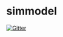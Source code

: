 # simmodel

[![Gitter](https://badges.gitter.im/Join%20Chat.svg)](https://gitter.im/jupiterben/simmodel?utm_source=badge&utm_medium=badge&utm_campaign=pr-badge&utm_content=badge)